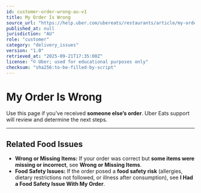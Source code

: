 ```yaml
---
id: customer-order-wrong-au-v1
title: My Order Is Wrong
source_url: "https://help.uber.com/ubereats/restaurants/article/my-order-is-wrong-?nodeId=93fe8ec6-1f78-4279-a574-177d122fda26"
published_at: null
jurisdiction: "AU"
role: "customer"
category: "delivery_issues"
version: "1.0"
retrieved_at: "2025-09-21T17:35:00Z"
license: "© Uber; used for educational purposes only"
checksum: "sha256:to-be-filled-by-script"
---
```


# My Order Is Wrong

Use this page if you’ve received **someone else’s order**. Uber Eats support will review and determine the next steps.  

---

## Related Food Issues
- **Wrong or Missing Items:** If your order was correct but **some items were missing or incorrect**, see **Wrong or Missing Items**.  
- **Food Safety Issues:** If the order posed a **food safety risk** (allergies, dietary restrictions not followed, or illness after consumption), see **I Had a Food Safety Issue With My Order**.  

